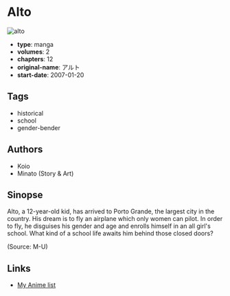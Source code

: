 # Alto

![alto](https://cdn.myanimelist.net/images/manga/2/57471.jpg)

-   **type**: manga
-   **volumes**: 2
-   **chapters**: 12
-   **original-name**: アルト
-   **start-date**: 2007-01-20

## Tags

-   historical
-   school
-   gender-bender

## Authors

-   Koio
-   Minato (Story & Art)

## Sinopse

Alto, a 12-year-old kid, has arrived to Porto Grande, the largest city in the country. His dream is to fly an airplane which only women can pilot. In order to fly, he disguises his gender and age and enrolls himself in an all girl's school. What kind of a school life awaits him behind those closed doors?

(Source: M-U)

## Links

-   [My Anime list](https://myanimelist.net/manga/3488/Alto)
